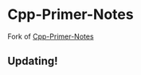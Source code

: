 # Cpp-Primer-Notes

Fork of [Cpp-Primer-Notes](https://github.com/SILENT-GUO/Cpp-Primer-Notes)

## Updating!
